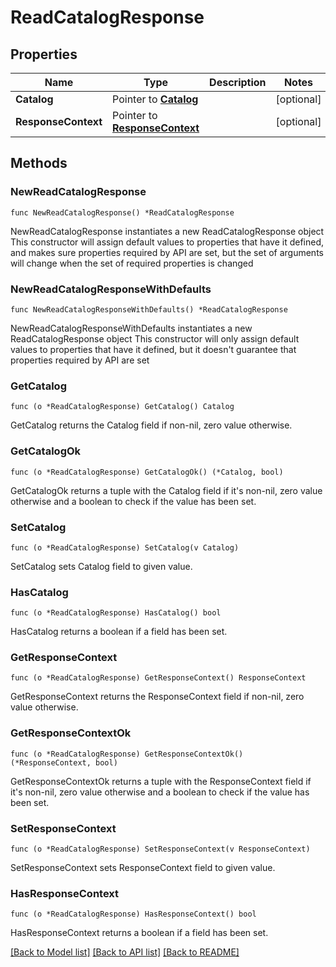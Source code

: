 # ReadCatalogResponse

## Properties

Name | Type | Description | Notes
------------ | ------------- | ------------- | -------------
**Catalog** | Pointer to [**Catalog**](Catalog.md) |  | [optional] 
**ResponseContext** | Pointer to [**ResponseContext**](ResponseContext.md) |  | [optional] 

## Methods

### NewReadCatalogResponse

`func NewReadCatalogResponse() *ReadCatalogResponse`

NewReadCatalogResponse instantiates a new ReadCatalogResponse object
This constructor will assign default values to properties that have it defined,
and makes sure properties required by API are set, but the set of arguments
will change when the set of required properties is changed

### NewReadCatalogResponseWithDefaults

`func NewReadCatalogResponseWithDefaults() *ReadCatalogResponse`

NewReadCatalogResponseWithDefaults instantiates a new ReadCatalogResponse object
This constructor will only assign default values to properties that have it defined,
but it doesn't guarantee that properties required by API are set

### GetCatalog

`func (o *ReadCatalogResponse) GetCatalog() Catalog`

GetCatalog returns the Catalog field if non-nil, zero value otherwise.

### GetCatalogOk

`func (o *ReadCatalogResponse) GetCatalogOk() (*Catalog, bool)`

GetCatalogOk returns a tuple with the Catalog field if it's non-nil, zero value otherwise
and a boolean to check if the value has been set.

### SetCatalog

`func (o *ReadCatalogResponse) SetCatalog(v Catalog)`

SetCatalog sets Catalog field to given value.

### HasCatalog

`func (o *ReadCatalogResponse) HasCatalog() bool`

HasCatalog returns a boolean if a field has been set.

### GetResponseContext

`func (o *ReadCatalogResponse) GetResponseContext() ResponseContext`

GetResponseContext returns the ResponseContext field if non-nil, zero value otherwise.

### GetResponseContextOk

`func (o *ReadCatalogResponse) GetResponseContextOk() (*ResponseContext, bool)`

GetResponseContextOk returns a tuple with the ResponseContext field if it's non-nil, zero value otherwise
and a boolean to check if the value has been set.

### SetResponseContext

`func (o *ReadCatalogResponse) SetResponseContext(v ResponseContext)`

SetResponseContext sets ResponseContext field to given value.

### HasResponseContext

`func (o *ReadCatalogResponse) HasResponseContext() bool`

HasResponseContext returns a boolean if a field has been set.


[[Back to Model list]](../README.md#documentation-for-models) [[Back to API list]](../README.md#documentation-for-api-endpoints) [[Back to README]](../README.md)


